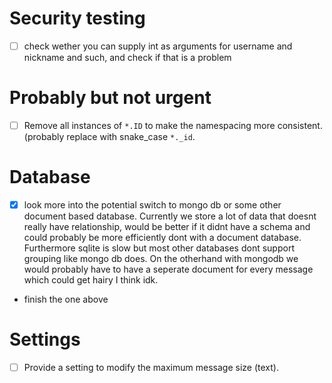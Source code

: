 Security testing
================
- [ ] check wether you can supply int as arguments for username and nickname and such, and check if that is a problem





Probably but not urgent
=======================
- [ ] Remove all instances of `*.ID` to make the namespacing more consistent. (probably replace with snake_case `*._id`.




Database
========
- [x] look more into the potential switch to mongo db or some other document based database.
Currently we store a lot of data that doesnt really have relationship, would be better if it didnt have a schema and could probably be more efficiently dont with a document database. Furthermore sqlite is slow but most other databases dont support grouping like mongo db does.
On the otherhand with mongodb we would probably have to have a seperate document for every message which could get hairy I think idk.

- finish the one above





Settings
========
- [ ] Provide a setting to modify the maximum message size (text).
